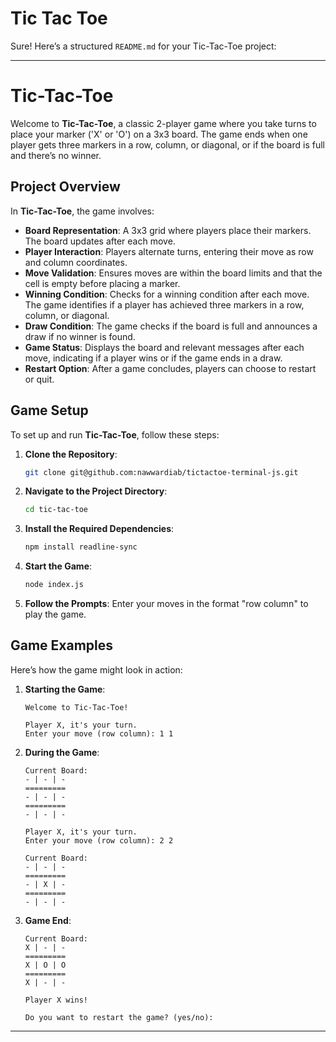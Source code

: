 # Tic Tac Toe

Sure! Here’s a structured `README.md` for your Tic-Tac-Toe project:

---

# Tic-Tac-Toe

Welcome to **Tic-Tac-Toe**, a classic 2-player game where you take turns to place your marker ('X' or 'O') on a 3x3 board. The game ends when one player gets three markers in a row, column, or diagonal, or if the board is full and there’s no winner.

## Project Overview

In **Tic-Tac-Toe**, the game involves:

- **Board Representation**: A 3x3 grid where players place their markers. The board updates after each move.
- **Player Interaction**: Players alternate turns, entering their move as row and column coordinates.
- **Move Validation**: Ensures moves are within the board limits and that the cell is empty before placing a marker.
- **Winning Condition**: Checks for a winning condition after each move. The game identifies if a player has achieved three markers in a row, column, or diagonal.
- **Draw Condition**: The game checks if the board is full and announces a draw if no winner is found.
- **Game Status**: Displays the board and relevant messages after each move, indicating if a player wins or if the game ends in a draw.
- **Restart Option**: After a game concludes, players can choose to restart or quit.

## Game Setup

To set up and run **Tic-Tac-Toe**, follow these steps:

1. **Clone the Repository**:

   ```bash
   git clone git@github.com:nawwardiab/tictactoe-terminal-js.git
   ```

2. **Navigate to the Project Directory**:

   ```bash
   cd tic-tac-toe
   ```

3. **Install the Required Dependencies**:

   ```bash
   npm install readline-sync
   ```

4. **Start the Game**:

   ```bash
   node index.js
   ```

5. **Follow the Prompts**: Enter your moves in the format "row column" to play the game.

## Game Examples

Here’s how the game might look in action:

1. **Starting the Game**:

   ```
   Welcome to Tic-Tac-Toe!

   Player X, it's your turn.
   Enter your move (row column): 1 1
   ```

2. **During the Game**:

   ```
   Current Board:
   - | - | -
   =========
   - | - | -
   =========
   - | - | -

   Player X, it's your turn.
   Enter your move (row column): 2 2

   Current Board:
   - | - | -
   =========
   - | X | -
   =========
   - | - | -
   ```

3. **Game End**:

   ```
   Current Board:
   X | - | -
   =========
   X | O | O
   =========
   X | - | -

   Player X wins!

   Do you want to restart the game? (yes/no):
   ```

---
